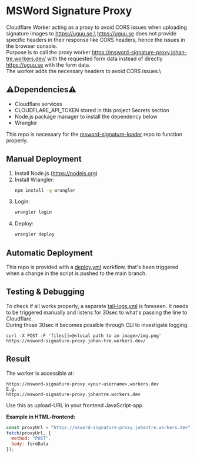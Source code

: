 # MSWord Signature Proxy

Cloudflare Worker acting as a proxy to avoid CORS issues when uploading signature images to https://uguu.se.\
https://uguu.se does not provide specific headers in their response like CORS headers, hence the issues in the browser console.\
Purpose is to call the proxy worker https://msword-signature-proxy.johan-tre.workers.dev/ with the requested form data instead of directly https://uguu.se with the form data.\
The worker adds the necessary headers to avoid CORS issues.\

## ⚠️Dependencies⚠️
- Cloudflare services
- CLOUDFLARE_API_TOKEN stored in this project Secrets section
- Node.js package manager to install the dependency below
- Wrangler

This repo is necessary for the [msword-signature-loader](https://github.com/johantre/msword-signature-loader/) repo to function properly.

## Manual Deployment

1. Install Node.js (https://nodejs.org)
2. Install Wrangler:
   ```bash
   npm install -g wrangler
   ```
3. Login:
   ```bash
   wrangler login
   ```
4. Deploy:
   ```bash
   wrangler deploy
   ```
## Automatic Deployment
This repo is provided with a [deploy.yml](.github/workflows/deploy.yml) workflow, that's been triggered when a change in the script is pushed to the main branch.

## Testing & Debugging
To check if all works properly, a separate [tail-logs.yml](.github/workflows/tail-logs.yml) is foreseen. It needs to be triggered manually and listens for 30sec to what's passing the line to Cloudflare.\
During those 30sec it becomes possible through CLI to investigate logging.
```
curl -X POST -F 'files[]=@<local path to an image>/img.png' https://msword-signature-proxy.johan-tre.workers.dev/
```

## Result
The worker is accessible at:
```
https://msword-signature-proxy.<your-username>.workers.dev
E.g. 
https://msword-signature-proxy.johantre.workers.dev
```

Use this as upload-URL in your frontend JavaScript-app.

**Example in HTML-frontend:**
```js
const proxyUrl = "https://msword-signature-proxy.johantre.workers.dev";
fetch(proxyUrl, {
  method: "POST",
  body: formData
});
```
